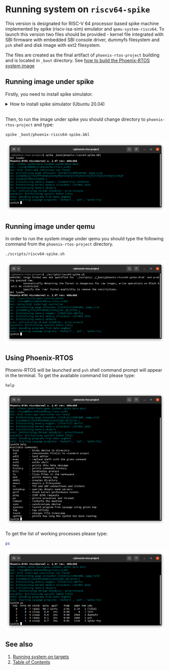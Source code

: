 # Running system on `riscv64-spike`
This version is designated for RISC-V 64 processor based spike machine implemented by spike (riscv-isa-sim) emulator and `qemu-system-riscv64`. To launch this version two files should be provided - kernel file integrated with SBI firmware with embedded SBI console driver, dummyfs filesystem and `psh` shell and disk image with ext2 filesystem.

The files are created as the final artifact of `phoenix-rtos-project` building and is located in `_boot` directory. See [how to build the Phoenix-RTOS system image](../building/README.md)

## Running image under spike
Firstly, you need to install spike simulator.

  <details>
  <summary>How to install spike simulator (Ubuntu 20.04)</summary>

  1. Clone the riscv-isa-sim Github repository
  ```bash
  git clone https://github.com/riscv-software-src/riscv-isa-sim.git
  ```

  2. Enter the downloaded repository
  ```bash
  cd riscv-isa-sim
  ```

  3. Install the device-tree-compiler
  ```bash
  sudo apt-get update && \
  sudo apt-get install device-tree-compiler
  ```

  4. Install the Spike RISC-V ISA Simulator
  ```bash
  mkdir build && \
  cd build && \
  ../configure --prefix=$RISCV && \
  make && \
  sudo make install
  ```

  </details>
  </br>

Then, to run the image under spike you should change directory to `phoenix-rtos-project` and type:

````bash
spike _boot/phoenix-riscv64-spike.bbl
````

<img src="_images/spike-riscv64-spike.png" width="600px">


## Running image under qemu
In order to run the system image under qemu you should type the following command from the `phoenix-rtos-project` directory.

```bash
./scripts/riscv64-spike.sh
```

<img src="_images/qemu-riscv64-spike.png" width="600px">

## Using Phoenix-RTOS

Phoenix-RTOS will be launched and `psh` shell command prompt will appear in the terminal. To get the available command list please type:

```
help
```

<img src="_images/qemu-riscv64-spike-help.png" width="600px">

To get the list of working processes please type:

```bash
ps
```

<img src="_images/qemu-riscv64-spike-ps.png" width="600px">

## See also

1. [Running system on targets](README.md)
2. [Table of Contents](../README.md)
